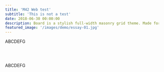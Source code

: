 ```yaml
---
title: 'M42 Web test'
subtitle: 'This is not a test'
date: 2018-06-30 00:00:00
description: Board is a stylish full-width masonry grid theme. Made for designers, artists, photographers and developers to show off their best work.
featured_image: '/images/demo/essay-01.jpg'
---
```




ABCDEFG

<br>

<div id="p5-container-2" style="width: 80%; height: auto; margin: 0 auto;">
  <script src="https://cdnjs.cloudflare.com/ajax/libs/p5.js/1.9.0/p5.min.js"></script>
  <script src="js/m42web_plot.js" defer></script>
</div>



<br>

ABCDEFG

<br>

<div id="p5-container" style="width: 100%; max-width: 800px; height: auto; margin: 0 auto;">
  <script src="https://cdnjs.cloudflare.com/ajax/libs/p5.js/1.9.0/p5.min.js"></script>
  <script src="{{ '/js/mySketch.js' | relative_url }}" defer></script>
</div>

<br>





